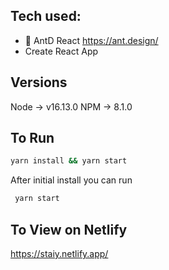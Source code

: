 ## Tech used:

- 🐜 AntD React https://ant.design/
- Create React App

## Versions

Node -> v16.13.0
NPM -> 8.1.0

## To Run

```bash
yarn install && yarn start
```

After initial install you can run 

```bash
 yarn start
```


## To View on Netlify

https://staiy.netlify.app/